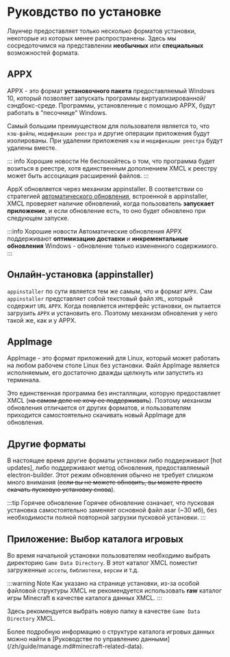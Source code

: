 # Руковдство по установке

Лаунчер предоставляет только несколько форматов установки, некоторые из которых менее распространены. Здесь мы сосредоточимся на представлении **необычных** или **специальных** возможностей формата.

## APPX 

APPX - это формат **установочного пакета** предоставляемый Windows 10, который позволяет запускать программы виртуализированной/сэндбокс-среде. Программы, установленные с помощью APPX, будут работать в "песочнице" Windows.

Самый большим преимуществом для пользователя является то, что `кэш-файлы`, `модификации реестра` и другие операции приложения будут изолированы. При удалении приложения `кэш` и `модификации реестра` будут удалены вместе.

::: info Хорошие новости
Не беспокойтесь о том, что программа будет возиться в реестре, хотя единственным дополнением XMCL к реестру может быть ассоциация расширений файлов.
:::

AppX обновляется через механизм appinstaller. В соответствии со стратегией [автоматического обновления](https://learn.microsoft.com/en-us/windows/msix/app-installer/auto-update-and-repair--overview#automatic-updates), встроенной в appinstaller, XMCL проверяет наличие обновлений, когда пользователь **запускает приложение**, и если обновление есть, то оно будет обновлено при следующем запуске.

:::info Хорошие новости
Автоматические обновления APPX поддерживают **оптимизацию доставки** и **инкрементальные обновления** Windows - обновление только измененного содержимого.
:::

## Онлайн-установка (appinstaller)

`appinstaller` по сути является тем же самым, что и формат `APPX`. Сам `appinstaller` представляет собой текстовый файл `XML`, который содержит `URL` `APPX`. Когда появляется интерфейс установки, он пытается загрузить `APPX` и установить его. Поэтому механизм обновления у него такой же, как и у APPX.

## AppImage


AppImage - это формат приложений для Linux, который может работать на любом рабочем столе Linux без установки. Файл AppImage является исполняемым, его достаточно дважды щелкнуть или запустить из терминала.

Это единственная программа без инсталляции, которую предоставляет XMCL (~~на самом деле не хочу ее поддерживать~~). Поэтому механизм обновления отличается от других форматов, и пользователям приходится самостоятельно скачивать новый AppImage для обновления.

## Другие форматы

В настоящее время другие форматы установки либо поддерживают [hot updates], либо поддерживают метод обновления, предоставляемый electron-builder. Этот режим обновления обычно не требует слишком много внимания (~~если вы не можете обновить, вы можете просто скачать пусковую установку снова~~).

:::tip Горячее обновление
Горячее обновление означает, что пусковая установка самостоятельно заменяет основной файл asar (~30 мб), без необходимости полной повторной загрузки пусковой установки.
:::

## Приложение: Выбор каталога игровых 

Во время начальной установки пользователям необходимо выбрать директорию `Game Data Directory`. В этот каталог XMCL поместит загруженные `ассеты`, `библиотеки`, `версии` и т.д.

:::warning Note
Как указано на странице установки, из-за особой файловой структуры XMCL не рекомендуется использовать **raw** каталог игры Minecraft в качестве каталога данных XMCL.
:::

Здесь рекомендуется выбрать новую папку в качестве `Game Data Directory` XMCL.

Более подробную информацию о структуре каталога игровых данных можно найти в [Руководстве по управлению данными] (/zh/guide/manage.md#minecraft-related-data).